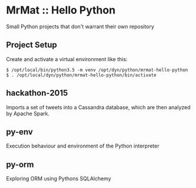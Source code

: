 # MrMat :: Hello Python

Small Python projects that don't warrant their own repository

## Project Setup

Create and activate a virtual environment like this:

```
$ /opt/local/bin/python3.5 -m venv /opt/dyn/python/mrmat-hello-python
$ . /opt/local/dyn/python/mrmat-hello-python/bin/activate
```

## hackathon-2015

Imports a set of tweets into a Cassandra database, which are then analyzed by Apache Spark.

## py-env

Execution behaviour and environment of the Python interpreter

## py-orm

Exploring ORM using Pythons SQLAlchemy
